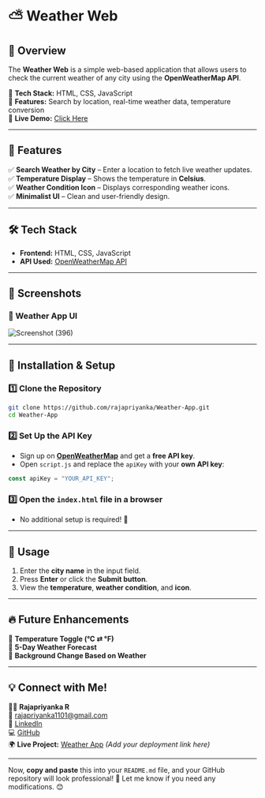 
# ⛅ Weather Web

## 🚀 Overview  
The **Weather Web** is a simple web-based application that allows users to check the current weather of any city using the **OpenWeatherMap API**.  

🔹 **Tech Stack:** HTML, CSS, JavaScript  
🔹 **Features:** Search by location, real-time weather data, temperature conversion  
🔹 **Live Demo:** [Click Here](https://rajapriyanka.github.io/Weather-Web/)

---

## 🌟 Features  
✅ **Search Weather by City** – Enter a location to fetch live weather updates.  
✅ **Temperature Display** – Shows the temperature in **Celsius**.  
✅ **Weather Condition Icon** – Displays corresponding weather icons.  
✅ **Minimalist UI** – Clean and user-friendly design.  

---

## 🛠 Tech Stack  
- **Frontend:** HTML, CSS, JavaScript  
- **API Used:** [OpenWeatherMap API](https://openweathermap.org/api)  

---

## 📸 Screenshots  
### 🔹 Weather App UI  
 
![Screenshot (396)](https://github.com/user-attachments/assets/75240219-63f0-4971-86a4-c917155b0ba3)

---

## 🚀 Installation & Setup  
### 1️⃣ Clone the Repository  
```bash
git clone https://github.com/rajapriyanka/Weather-App.git
cd Weather-App
```

### 2️⃣ Set Up the API Key  
- Sign up on **[OpenWeatherMap](https://openweathermap.org/)** and get a **free API key**.  
- Open `script.js` and replace the `apiKey` with your **own API key**:  

```js
const apiKey = "YOUR_API_KEY";
```

### 3️⃣ Open the `index.html` file in a browser  
- No additional setup is required! 🎉  

---

## 📌 Usage  
1. Enter the **city name** in the input field.  
2. Press **Enter** or click the **Submit button**.  
3. View the **temperature**, **weather condition**, and **icon**.  

---

## 🔥 Future Enhancements  
🔹 **Temperature Toggle (°C ⇄ °F)**  
🔹 **5-Day Weather Forecast**  
🔹 **Background Change Based on Weather**  

---

## 💡 Connect with Me!  
👩‍💻 **Rajapriyanka R**  
📧 [rajapriyanka1101@gmail.com](mailto:rajapriyanka1101@gmail.com)  
🔗 [LinkedIn](https://www.linkedin.com/in/rajapriyankar/)  
💻 [GitHub](https://github.com/rajapriyanka/)  
🌍 **Live Project:** [Weather App](#) *(Add your deployment link here)*  

---

Now, **copy and paste** this into your `README.md` file, and your GitHub repository will look professional! 🚀 Let me know if you need any modifications. 😊  
```
